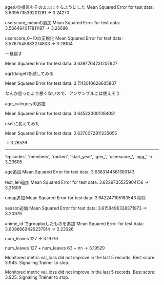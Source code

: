 ageの欠損値をそのままにするようにした
Mean Squared Error for test data: 3.639573539201261
-> 3.24270

userscore_meanの追加
Mean Squared Error for test data: 3.566464017811187
-> 3.26696

userscore_0~10の正規化
Mean Squared Error for test data: 3.5767545883274803
-> 3.28104

一旦戻す

Mean Squared Error for test data: 3.6397764731207927

sqrt(target)を試してみる

Mean Squared Error for test data: 3.7112010628605807

なんか思ったより悪くないので、アンサンブルには使えそう

age_categoryの追加

Mean Squared Error for test data: 3.645220001084081

userに変えてみた

Mean Squared Error for test data: 3.6370072811235055

-> 3.26536

---

'episodes', 'members', 'ranked', 'start_year', 'gen_', 'userscore_', 'agg_'
-> 3.23605

age追加
Mean Squared Error for test data: 3.6383144561680143

text_len追加
Mean Squared Error for test data: 3.6229735525904156
-> 3.21609

umap追加
Mean Squared Error for test data: 3.642247105183543
削除

season追加
Mean Squared Error for test data: 3.6158496338371973
-> 3.20979

anime_id でgroupbyしたものを追加
Mean Squared Error for test data: 3.6086669429237914
-> 3.23026


num_leaves 127
-> 3.19716

num_leaves 127 + num_leaves 63 + nn
-> 3.19529


Monitored metric val_loss did not improve in the last 5 records. Best score: 3.945. Signaling Trainer to stop.

Monitored metric val_loss did not improve in the last 5 records. Best score: 3.925. Signaling Trainer to stop.